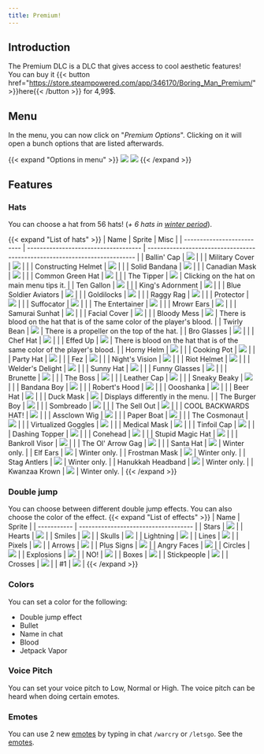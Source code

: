 ```yaml
---
title: Premium!
---
```


## Introduction
The Premium DLC is a DLC that gives access to cool aesthetic features!  
You can buy it {{< button href="https://store.steampowered.com/app/346170/Boring_Man_Premium/" >}}here{{< /button >}} for 4,99$.

## Menu
In the menu, you can now click on "*Premium Options*". Clicking on it will open a bunch options that are listed afterwards.

{{< expand "Options in menu" >}}
![](https://i.imgur.com/ZuNSn3V.png)
![](https://i.imgur.com/ABV07pK.png)
{{< /expand >}}

## Features
### Hats
<!-- FIXME: winter period link -->
You can choose a hat from 56 hats! (*+ 6 hats in [winter period]()*).

{{< expand "List of hats" >}}
| Name                       |  Sprite                              | Misc                                                                       |
| -------------------------- | ------------------------------------ | -------------------------------------------------------------------------- |
| Ballin' Cap                | ![](https://i.imgur.com/XF1FBs6.png) |                                                                            |
| Military Cover             | ![](https://i.imgur.com/8IqVSng.png) |                                                                            |
| Constructing Helmet        | ![](https://i.imgur.com/1LFnyUf.png) |                                                                            |
| Solid Bandana              | ![](https://i.imgur.com/sFVeoir.png) |                                                                            |
| Canadian Mask              | ![](https://i.imgur.com/NqV40lU.png) |                                                                            |
| Common Green Hat           | ![](https://i.imgur.com/TCYxeWx.png) |                                                                            |
| The Tipper                 | ![](https://i.imgur.com/tKMA161.png) | Clicking on the hat on main menu tips it.                                  |
| Ten Gallon                 | ![](https://i.imgur.com/aBwwWHE.png) |                                                                            |
| King's Adornment           | ![](https://i.imgur.com/ghZIiri.png) |                                                                            |
| Blue Soldier Aviators      | ![](https://i.imgur.com/NmrTDzW.png) |                                                                            |
| Goldilocks                 | ![](https://i.imgur.com/tiVRMRw.png) |                                                                            |
| Raggy Rag                  | ![](https://i.imgur.com/17scb28.png) |                                                                            |
| Protector                  | ![](https://i.imgur.com/GfDnDuz.png) |                                                                            |
| Suffocator                 | ![](https://i.imgur.com/xKIkPL6.png) |                                                                            |
| The Entertainer            | ![](https://i.imgur.com/yRuFZRh.png) |                                                                            |
| Mrowr Ears                 | ![](https://i.imgur.com/2WYTLbl.png) |                                                                            |
| Samurai Sunhat             | ![](https://i.imgur.com/9qUPwBF.png) |                                                                            |
| Facial Cover               | ![](https://i.imgur.com/ujR4C6h.png) |                                                                            |
| Bloody Mess                | ![](https://i.imgur.com/fLj19NK.png) | There is blood on the hat that is of the same color of the player's blood. |
| Twirly Bean                | ![](https://i.imgur.com/7uDJHC8.png) | There is a propeller on the top of the hat.                                |
| Bro Glasses                | ![](https://i.imgur.com/O0mwFbE.png) |                                                                            |
| Chef Hat                   | ![](https://i.imgur.com/eDlP2wm.png) |                                                                            |
| Effed Up                   | ![](https://i.imgur.com/DSaL7sr.png) | There is blood on the hat that is of the same color of the player's blood. |
| Horny Helm                 | ![](https://i.imgur.com/qjai4V9.png) |                                                                            |
| Cooking Pot                | ![](https://i.imgur.com/iZo0Xhn.png) |                                                                            |
| Party Hat                  | ![](https://i.imgur.com/3ekjJv0.png) |                                                                            |
| Fez                        | ![](https://i.imgur.com/jEvJvPX.png) |                                                                            |
| Night's Vision             | ![](https://i.imgur.com/J581oZM.png) |                                                                            |
| Riot Helmet                | ![](https://i.imgur.com/AHqQbfC.png) |                                                                            |
| Welder's Delight           | ![](https://i.imgur.com/487suXq.png) |                                                                            |
| Sunny Hat                  | ![](https://i.imgur.com/wgKkPQW.png) |                                                                            |
| Funny Glasses              | ![](https://i.imgur.com/wc2UCff.png) |                                                                            |
| Brunette                   | ![](https://i.imgur.com/c1yGoI4.png) |                                                                            |
| The Boss                   | ![](https://i.imgur.com/orvUyI6.png) |                                                                            |
| Leather Cap                | ![](https://i.imgur.com/JSgKKfL.png) |                                                                            |
| Sneaky Beaky               | ![](https://i.imgur.com/4HjNSqo.png) |                                                                            |
| Bandana Boy                | ![](https://i.imgur.com/I3ESMA0.png) |                                                                            |
| Robert's Hood              | ![](https://i.imgur.com/R1ceD0W.png) |                                                                            |
| Oooshanka                  | ![](https://i.imgur.com/M7skM9N.png) |                                                                            |
| Beer Hat                   | ![](https://i.imgur.com/iWmZvfI.png) |                                                                            |
| Duck Mask                  | ![](https://i.imgur.com/wOQldAB.png) | Displays differently in the menu.                                          |
| The Burger Boy             | ![](https://i.imgur.com/3zoFtvH.png) |                                                                            |
| Sombreado                  | ![](https://i.imgur.com/VKtE6gd.png) |                                                                            |
| The Sell Out               | ![](https://i.imgur.com/JjiGg54.png) |                                                                            |
| COOL BACKWARDS HAT!        | ![](https://i.imgur.com/ycEzWoW.png) |                                                                            |
| Assclown Wig               | ![](https://i.imgur.com/5cIjBeC.png) |                                                                            |
| Paper Boat                 | ![](https://i.imgur.com/m2HvLG4.png) |                                                                            |
| The Cosmonaut              | ![](https://i.imgur.com/quS1c45.png) |                                                                            |
| Virtualized Goggles        | ![](https://i.imgur.com/jFjY6Zj.png) |                                                                            |
| Medical Mask               | ![](https://i.imgur.com/hEARjl4.png) |                                                                            |
| Tinfoil Cap                | ![](https://i.imgur.com/HcdEgpb.png) |                                                                            |
| Dashing Topper             | ![](https://i.imgur.com/sluCIpJ.png) |                                                                            |
| Conehead                   | ![](https://i.imgur.com/RlCgB9I.png) |                                                                            |
| Stupid Magic Hat           | ![](https://i.imgur.com/ElKhZiM.png) |                                                                            |
| Bankroll Visor             | ![](https://i.imgur.com/yvKlTYm.png) |                                                                            |
| The Ol' Arrow Gag          | ![](https://i.imgur.com/65YTXuu.png) |                                                                            |
| Santa Hat                  | ![](https://i.imgur.com/q5TnuUS.png) | Winter only.                                                               |
| Elf Ears                   | ![](https://i.imgur.com/8y0V5i3.png) | Winter only.                                                               |
| Frostman Mask              | ![](https://i.imgur.com/esEsYu9.png) | Winter only.                                                               |
| Stag Antlers               | ![](https://i.imgur.com/Fgg75b1.png) | Winter only.                                                               |
| Hanukkah Headband          | ![](https://i.imgur.com/oAqYKXj.png) | Winter only.                                                               |
| Kwanzaa Krown              | ![](https://i.imgur.com/8XKoB9d.png) | Winter only.                                                               |
{{< /expand >}}

### Double jump
You can choose between different double jump effects. You can also choose the color of the effect.
{{< expand "List of effects" >}}
| Name        | Sprite                               |
| ----------- | ------------------------------------ |
| Stars       | ![](https://i.imgur.com/HqzAoYU.png) |
| Hearts      | ![](https://i.imgur.com/59REQmf.png) |
| Smiles      | ![](https://i.imgur.com/WnseoMX.png) |
| Skulls      | ![](https://i.imgur.com/UVnVgV5.png) |
| Lightning   | ![](https://i.imgur.com/0Sn1yq8.png) |
| Lines       | ![](https://i.imgur.com/9X9NTEh.png) |
| Pixels      | ![](https://i.imgur.com/GDsAhHZ.png) |
| Arrows      | ![](https://i.imgur.com/jknjLGh.png) |
| Plus Signs  | ![](https://i.imgur.com/kJAHhhR.png) |
| Angry Faces | ![](https://i.imgur.com/I2XFFve.png) |
| Circles     | ![](https://i.imgur.com/7g9lYHs.png) |
| Explosions  | ![](https://i.imgur.com/yXu6c7o.png) |
| NO!         | ![](https://i.imgur.com/gXLfel1.png) |
| Boxes       | ![](https://i.imgur.com/xQPrE1n.png) |
| Stickpeople | ![](https://i.imgur.com/cjZcWFy.png) |
| Crosses     | ![](https://i.imgur.com/GUFG8aW.png) |
| #1          | ![](https://i.imgur.com/V0JwyLI.png) |
{{< /expand >}}

### Colors
You can set a color for the following:
- Double jump effect
- Bullet
- Name in chat
- Blood
- Jetpack Vapor

### Voice Pitch
You can set your voice pitch to Low, Normal or High. The voice pitch can be heard when doing certain emotes.

### Emotes
You can use 2 new [emotes](/wiki/chat/emotes/) by typing in chat `/warcry` or `/letsgo`. See the [emotes](/wiki/chat/emotes/#premium-emotes).